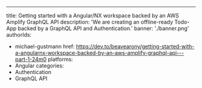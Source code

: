 ---
title: Getting started with a Angular/NX workspace backed by an AWS Amplify GraphQL API
description: 'We are creating an offline-ready Todo-App backed by a GraphQL API and Authentication.'
banner: './banner.png'
authorIds:
  - michael-gustmann
href: https://dev.to/beavearony/getting-started-with-a-angularnx-workspace-backed-by-an-aws-amplify-graphql-api---part-1-24m0
platforms:
  - Angular
categories:
  - Authentication
  - GraphQL API